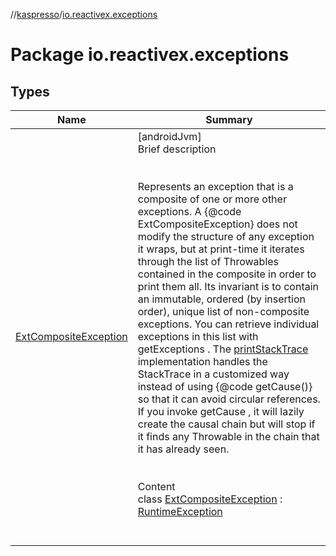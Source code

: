 //[kaspresso](../index.md)/[io.reactivex.exceptions](index.md)



# Package io.reactivex.exceptions  


## Types  
  
|  Name|  Summary| 
|---|---|
| [ExtCompositeException](-ext-composite-exception/index.md)| [androidJvm]  <br>Brief description  <br><br><br>Represents an exception that is a composite of one or more other exceptions. A {@code ExtCompositeException} does not modify the structure of any exception it wraps, but at print-time it iterates through the list of Throwables contained in the composite in order to print them all. Its invariant is to contain an immutable, ordered (by insertion order), unique list of non-composite exceptions. You can retrieve individual exceptions in this list with getExceptions . The [printStackTrace](-ext-composite-exception/print-stack-trace.md) implementation handles the StackTrace in a customized way instead of using {@code getCause()} so that it can avoid circular references. If you invoke getCause , it will lazily create the causal chain but will stop if it finds any Throwable in the chain that it has already seen.<br><br>  <br>Content  <br>class [ExtCompositeException](-ext-composite-exception/index.md) : [RuntimeException](https://developer.android.com/reference/kotlin/java/lang/RuntimeException.html)  <br><br><br>


